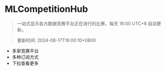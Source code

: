 # MLCompetitionHub

> 一站式显示各大数据竞赛平台正在进行的比赛，每天 16:00 UTC+8 自动更新。
  
> 更新时间: 2024-08-17T16:00:10+0800 

* 多家竞赛平台
* 多种订阅方式
* 下拉查看更多